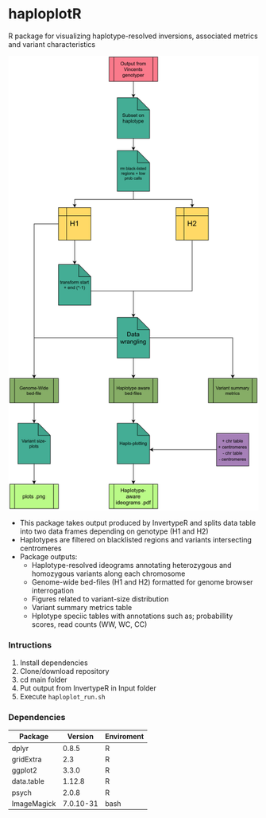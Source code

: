 # haploplotR
R package for visualizing haplotype-resolved inversions, associated metrics and variant characteristics

![flow-chart](https://github.com/mattssca/haploplotR/blob/master/haploplot.flow.png)

* This package takes output produced by InvertypeR and splits data table into two data frames depending on genotype (H1 and H2)
* Haplotypes are filtered on blacklisted regions and variants intersecting centromeres
* Package outputs:
  * Haplotype-resolved ideograms annotating heterozygous and homozygous variants along each chromosome
  * Genome-wide bed-files (H1 and H2) formatted for genome browser interrogation
  * Figures related to variant-size distribution
  * Variant summary metrics table
  * Hplotype speciic tables with annotations such as; probabillity scores, read counts (WW, WC, CC)
  
### Intructions
1. Install dependencies
2. Clone/download repository
2. cd main folder
4. Put output from InvertypeR in Input folder
5. Execute `haploplot_run.sh`

### Dependencies
Package | Version | Enviroment
--------| --------|-----------
dplyr | 0.8.5 | R
gridExtra | 2.3 | R
ggplot2 | 3.3.0 | R
data.table |1.12.8 | R
psych |2.0.8 | R
ImageMagick | 7.0.10-31 | bash

